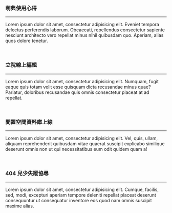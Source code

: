 ### 萌典使用心得

----

Lorem ipsum dolor sit amet, consectetur adipisicing elit. Eveniet tempora delectus perferendis laborum. Obcaecati, repellendus consectetur sapiente nesciunt architecto vero repellat minus nihil quibusdam quo. Aperiam, alias quos dolore tenetur.

<br/>

### 立院線上編輯

------

Lorem ipsum dolor sit amet, consectetur adipisicing elit. Numquam, fugit eaque quis totam velit esse quisquam dicta recusandae minus quae? Pariatur, doloribus recusandae quis omnis consectetur placeat at ad repellat.

<br/>

### 閒置空間資料庫上線

----

Lorem ipsum dolor sit amet, consectetur adipisicing elit. Vel, quis, ullam, aliquam reprehenderit quibusdam vitae quaerat suscipit explicabo similique deserunt omnis non ut qui necessitatibus eum odit quidem quam a!

<br/>

### 404 兒少失蹤協尋

-----

Lorem ipsum dolor sit amet, consectetur adipisicing elit. Cumque, facilis, sed, modi, excepturi aperiam tempore deleniti repellat placeat deserunt consequuntur ut consequatur inventore eos quod nam omnis suscipit maxime alias.